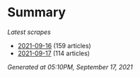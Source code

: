 # Summary
*Latest scrapes*
* [2021-09-16](https://github.com/nuuuwan/news_lk/blob/data/news_lk.2021-09-16.json) (159 articles)
* [2021-09-17](https://github.com/nuuuwan/news_lk/blob/data/news_lk.2021-09-17.json) (114 articles)

*Generated at 05:10PM, September 17, 2021*